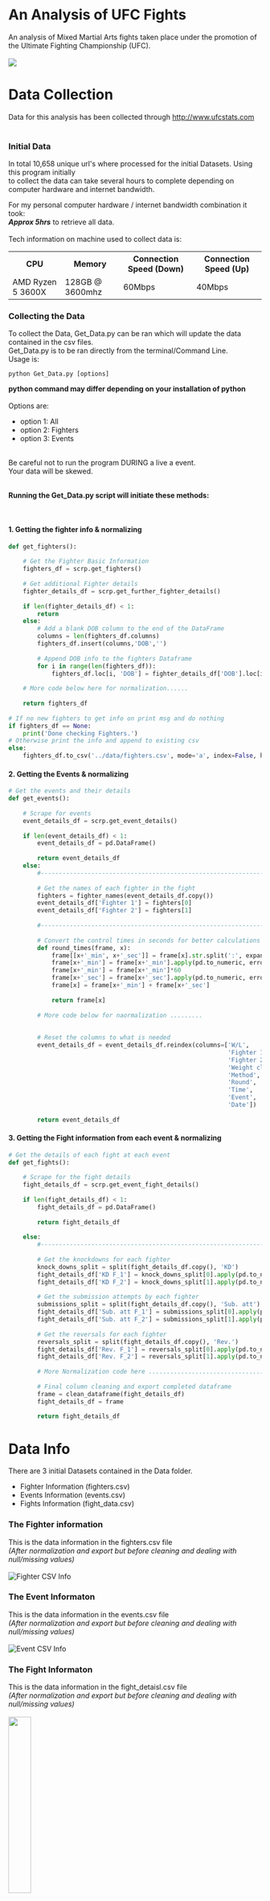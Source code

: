 # An Analysis of UFC Fights
An analysis of Mixed Martial Arts fights taken place under the promotion of the Ultimate Fighting Championship (UFC).
<br><br>
<img src="https://piglordmma.com/wp-content/uploads/2020/04/ufc-octagon.jpg">

# Data Collection
Data for this analysis has been collected through http://www.ufcstats.com <br>
<br>

### Initial Data
In total 10,658 unique url's where processed for the initial Datasets. Using this program initially <br>
to collect the data can take several hours to complete depending on computer hardware and internet bandwidth.<br>
    
For my personal computer hardware / internet bandwidth combination it took:<br>
**_Approx 5hrs_** to retrieve all data.<br>
<br>
Tech information on machine used to collect data is:<br>
 <table>
  <tr>
    <th>CPU</th>
    <th>Memory</th>
    <th>Connection Speed (Down)</th>
    <th>Connection Speed (Up)</th>
  </tr>
  <tr>
    <td>AMD Ryzen 5 3600X</td>
    <td>128GB @ 3600mhz</td>
    <td>60Mbps</td>
    <td>40Mbps</td>
  </tr>
</table> 
    
### Collecting the Data
To collect the Data, Get_Data.py can be ran which will update the data contained in the csv files.<br>
Get_Data.py is to be ran directly from the terminal/Command Line. <br>
Usage is:<br>
```
python Get_Data.py [options]
```
**python command may differ depending on your installation of python**
<br>
<br>
Options are:<br>
- option 1: All
- option 2: Fighters
- option 3: Events
<br>
Be careful not to run the program DURING a live a event.<br>
Your data will be skewed. <br>
<br>

**Running the Get_Data.py script will initiate these methods:**

<br>

#### 1. Getting the fighter info & normalizing
```python
def get_fighters():
    
    # Get the Fighter Basic Information
    fighters_df = scrp.get_fighters()
    
    # Get additional Fighter details
    fighter_details_df = scrp.get_further_fighter_details()
    
    if len(fighter_details_df) < 1:
        return 
    else:
        # Add a blank DOB column to the end of the DataFrame
        columns = len(fighters_df.columns)
        fighters_df.insert(columns,'DOB','')
        
        # Append DOB info to the fighters Dataframe
        for i in range(len(fighters_df)):
            fighters_df.loc[i, 'DOB'] = fighter_details_df['DOB'].loc[i]
    
    # More code below here for normalization......
    
    return fighters_df
    
# If no new fighters to get info on print msg and do nothing
if fighters_df == None:
    print('Done checking Fighters.')
# Otherwise print the info and append to existing csv
else:
    fighters_df.to_csv('../data/fighters.csv', mode='a', index=False, header=False)
```
#### 2. Getting the Events & normalizing
```Python
# Get the events and their details
def get_events():
    
    # Scrape for events
    event_details_df = scrp.get_event_details()
    
    if len(event_details_df) < 1:
        event_details_df = pd.DataFrame()
        
        return event_details_df
    else:
        #--------------------------------------------------------------------------------------------
        
        # Get the names of each fighter in the fight
        fighters = fighter_names(event_details_df.copy())
        event_details_df['Fighter 1'] = fighters[0]
        event_details_df['Fighter 2'] = fighters[1]
        
        #--------------------------------------------------------------------------------------------
        
        # Convert the control times in seconds for better calculations
        def round_times(frame, x):
            frame[[x+'_min', x+'_sec']] = frame[x].str.split(':', expand=True)
            frame[x+'_min'] = frame[x+'_min'].apply(pd.to_numeric, errors='coerce')
            frame[x+'_min'] = frame[x+'_min']*60
            frame[x+'_sec'] = frame[x+'_sec'].apply(pd.to_numeric, errors='coerce')
            frame[x] = frame[x+'_min'] + frame[x+'_sec']
            
            return frame[x]
            
        # More code below for naormalization .........
        
        
        # Reset the columns to what is needed
        event_details_df = event_details_df.reindex(columns=['W/L', 
                                                             'Fighter 1', 
                                                             'Fighter 2',
                                                             'Weight class', 
                                                             'Method',
                                                             'Round', 
                                                             'Time', 
                                                             'Event',
                                                             'Date'])
        
        return event_details_df
```
#### 3. Getting the Fight information from each event & normalizing
```Python
# Get the details of each fight at each event
def get_fights():
    
    # Scrape for the fight details
    fight_details_df = scrp.get_event_fight_details()
    
    if len(fight_details_df) < 1:
        fight_details_df = pd.DataFrame()
        
        return fight_details_df
    
    else:        
        #--------------------------------------------------------------------------------------------
               
        # Get the knockdowns for each fighter
        knock_downs_split = split(fight_details_df.copy(), 'KD')
        fight_details_df['KD F_1'] = knock_downs_split[0].apply(pd.to_numeric, errors='coerce')
        fight_details_df['KD F_2'] = knock_downs_split[1].apply(pd.to_numeric, errors='coerce')
        
        # Get the submission attempts by each fighter
        submissions_split = split(fight_details_df.copy(), 'Sub. att')
        fight_details_df['Sub. att F_1'] = submissions_split[0].apply(pd.to_numeric, errors='coerce')
        fight_details_df['Sub. att F_2'] = submissions_split[1].apply(pd.to_numeric, errors='coerce')
        
        # Get the reversals for each fighter
        reversals_split = split(fight_details_df.copy(), 'Rev.')
        fight_details_df['Rev. F_1'] = reversals_split[0].apply(pd.to_numeric, errors='coerce')
        fight_details_df['Rev. F_2'] = reversals_split[1].apply(pd.to_numeric, errors='coerce')
        
        # More Normalization code here ...................................
        
        # Final column cleaning and export completed dataframe
        frame = clean_dataframe(fight_details_df)    
        fight_details_df = frame
    
        return fight_details_df
```

# Data Info
There are 3 initial Datasets contained in the Data folder. <br>
- Fighter Information (fighters.csv)
- Events Information (events.csv)
- Fights Information (fight_data.csv)

### The Fighter information
This is the data information in the fighters.csv file <br>
*_(After normalization and export but before cleaning and dealing with null/missing values)_*<br><br>
![Fighter CSV Info](https://github.com/Jon-Flan/Analysis_of_UFC_Fights/blob/main/imgs/fighter_dtypes_info%20copy.png)

### The Event Informaton
This is the data information in the events.csv file<br>
*_(After normalization and export but before cleaning and dealing with null/missing values)_*<br><br>
![Event CSV Info](https://github.com/Jon-Flan/Analysis_of_UFC_Fights/blob/main/imgs/event_dtypes_info.png)

### The Fight Informaton
This is the data information in the fight_detaisl.csv file<br>
*_(After normalization and export but before cleaning and dealing with null/missing values)_*<br><br>
<img src="https://github.com/Jon-Flan/Analysis_of_UFC_Fights/blob/main/imgs/fights_dtypes.png" width=30% height=30%>
<br><br>
![Fight CSV Info](https://github.com/Jon-Flan/Analysis_of_UFC_Fights/blob/main/imgs/fights_info.png)

# Preprocessing
Once the data has been collected preprocessing can be begin. For this project instead of dealing with<br> 
null values in the fighter.csv straight away, the data from each csv is merged into one complete dataset,<br>
as this is where the analysis will take place and some figthers present in the figther information<br> 
may not have been in a UFC fight. Meaning some null information may not be part of the main dataset anyway.<br>
<br>
For the fight details, in early UFC events not all information is available as well as weight classes differ<br>
dramtically from what is used in Mixed Martial Arts promotions now, such as the Open Weight Class<br>
<br>
For these reasons all null, empty data as well as feature creation will be dealt with after merging.<br>

## Data Merging
The Data flow below shows from the website to a merged dataset before cleaning and feature creation. <br>
**Note:** Not all attributes from each dataset are used but are still taken during initial scraping and normalisation, <br>
to be used in the merging process and for data validation compared to the website during the data retreival.<br>
<br>
<img src="https://github.com/Jon-Flan/Analysis_of_UFC_Fights/blob/main/imgs/data_flow/data_flow_pt1.png" width=100% height=100%>

## Merging the Data
To merge the data. After the collection process has completed and csv files are created,<br>
run the following command in terminal/comman prompt
**python command may differ depending on your installation of python**

```Terminal
python Merge_Data.py
```
Will initiate the process, NOTE: No additional arguments are needed for running this script.

```Python
def main():
    # get the final merged output
    data = merge_data()
    data
    print_and_export_data(data)
    
# merge the fighter info onto the fight info
    def get_merged_fighter_info():
        # copies of needed dataframes
        df_1 = events_and_fights.copy()
        df_f1 = fighter_1.copy()
        df_f2 = fighter_2.copy()
      
        # merge and drop dupliactes due to rematches and duplicate fighter info
        df_merged = pd.merge(df_1, df_f1, on=['Fighter 1'], how='left')
        df_merged = df_merged.drop_duplicates(subset=['Fighter 1', 'Fighter 2', 'Event', 'Win decided by'], 
                                                keep='last')
        df_merged = pd.merge(df_merged, df_f2, on=['Fighter 2'], how='left')
        df_merged = df_merged.drop_duplicates(subset=['Fighter 1', 'Fighter 2', 'Event', 'Win decided by'], 
                                                keep='last')
        
        # More merging methods inplace above and below this snippet
        
        data = get_merged_fighter_info()
    
    return data 
```

### Merged Data Info
The merged info is below before any initial visualization, cleaning, null handling, data type correction or feature creation<br>
Here we end up with 81 columns and 6350 rows. Each fight is broken out by the event basic details such as the event name and date,<br>
the winner/loser and how the fight ended. Then the each fighter details (Fighter 1 / Fighter 2) %& (F_1 / F_2) in the fight such as the<br> 
strikes landed and thrown per body section,as well as position. Then the personal info such as height, stance DOB and reach.<br>

<img src="https://github.com/Jon-Flan/Analysis_of_UFC_Fights/blob/main/imgs/merged_not_cleaned_dtypes.PNG" width=50% height=100%>

Table example: <br>

<img src="https://github.com/Jon-Flan/Analysis_of_UFC_Fights/blob/main/imgs/merged_not_cleaned_info.PNG" width=200% height=100% style="overflow-x:scroll">

# Tools Used
All tools and languages used, including packages from within each language <br>
<br>
#### Prerequisites are:
- Python3 is instaled
- R and R Studio are installed
- Anaconda3 is installed (Optional, any IDE capable of editing python is useable)

##### Installing Anaconda Instructions: <br>
**For Windows:** https://docs.anaconda.com/anaconda/install/windows/ <br>
**For Mac**: https://docs.anaconda.com/anaconda/install/mac-os/ <br>
**For Linux:** https://docs.anaconda.com/anaconda/install/linux/ <br>

##### Installing R & R Studio: <br>
Instructions here: https://rstudio-education.github.io/hopr/starting.html <br>

## Python 
Spyder IDE from within the Anaconda3 framework
#### Packages Imported:
- Pandas<br>
- Numpy <br>
- string<br>
- tqdm<br>
- BeautifulSoup<br>
- requests<br>
- sys<br>
- time<br>

## R
R Studio

